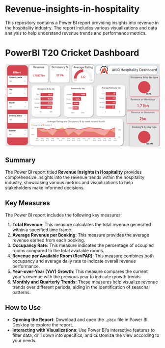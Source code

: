 # Revenue-insights-in-hospitality

This repository contains a Power BI report providing insights into revenue in the hospitality industry. The report includes various visualizations and data analysis to help understand revenue trends and performance metrics.

# PowerBI T20 Cricket Dashboard

<div style="text-align: center;">
  <img src="https://github.com/Gimhana123/Revenue-insights-in-hospitality/blob/main/Screenshot%20(1058).png?raw=true">
</div>


## Summary

The Power BI report titled **Revenue Insights in Hospitality** provides comprehensive insights into the revenue trends within the hospitality industry, showcasing various metrics and visualizations to help stakeholders make informed decisions.

## Key Measures

The Power BI report includes the following key measures:

1. **Total Revenue**: This measure calculates the total revenue generated within a specified time frame.
2. **Average Revenue per Booking**: This measure provides the average revenue earned from each booking.
3. **Occupancy Rate**: This measure indicates the percentage of occupied rooms compared to the total available rooms.
4. **Revenue per Available Room (RevPAR)**: This measure combines both occupancy and average daily rate to indicate overall revenue performance.
5. **Year-over-Year (YoY) Growth**: This measure compares the current year's revenue with the previous year to indicate growth trends.
6. **Monthly and Quarterly Trends**: These measures help visualize revenue trends over different periods, aiding in the identification of seasonal patterns.

## How to Use

- **Opening the Report**: Download and open the `.pbix` file in Power BI Desktop to explore the report.
- **Interacting with Visualizations**: Use Power BI's interactive features to filter data, drill down into specifics, and customize the view according to your needs.
